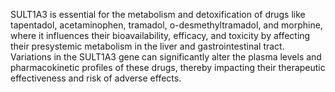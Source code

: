 SULT1A3 is essential for the metabolism and detoxification of drugs like tapentadol, acetaminophen, tramadol, o-desmethyltramadol, and morphine, where it influences their bioavailability, efficacy, and toxicity by affecting their presystemic metabolism in the liver and gastrointestinal tract. Variations in the SULT1A3 gene can significantly alter the plasma levels and pharmacokinetic profiles of these drugs, thereby impacting their therapeutic effectiveness and risk of adverse effects.